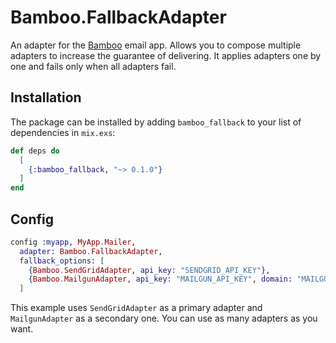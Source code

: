 # Bamboo.FallbackAdapter

An adapter for the [Bamboo](https://github.com/thoughtbot/bamboo) email app.
Allows you to compose multiple adapters to increase the guarantee of delivering.
It applies adapters one by one and fails only when all adapters fail.

## Installation

The package can be installed by adding `bamboo_fallback` to your list of dependencies in `mix.exs`:

```elixir
def deps do
  [
    {:bamboo_fallback, "~> 0.1.0"}
  ]
end
```

## Config
```elixir
config :myapp, MyApp.Mailer,
  adapter: Bamboo.FallbackAdapter,
  fallback_options: [
    {Bamboo.SendGridAdapter, api_key: "SENDGRID_API_KEY"},
    {Bamboo.MailgunAdapter, api_key: "MAILGUN_API_KEY", domain: "MAILGUN_DOMAIN"}
  ]
```
This example uses `SendGridAdapter` as a primary adapter and `MailgunAdapter` as a secondary one.
You can use as many adapters as you want.
